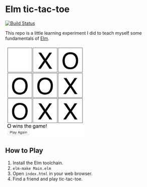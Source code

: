 # Elm tic-tac-toe
[![Build Status](https://travis-ci.org/barbeque/elm-tic-tac-toe.svg?branch=master)](https://travis-ci.org/barbeque/elm-tic-tac-toe)

This repo is a little learning experiment I did to teach myself some fundamentals of [Elm](http://elm-lang.org/).

![screenshot of tic-tac-toe game](/screenshots/1.0.png?raw=true)

## How to Play
 1. Install the Elm toolchain.
 2. `elm-make Main.elm`
 3. Open `index.html` in your web browser.
 4. Find a friend and play tic-tac-toe.
